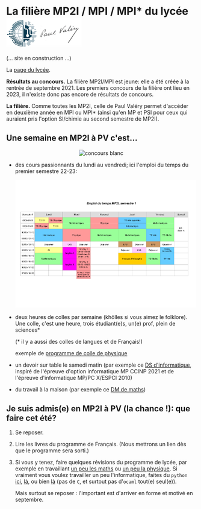 <div>
<h1><span style="vertical-align: middle;">La filière MP2I / MPI / MPI* du lycée</span> <img src="images/logo.png" alt="Paul Valéry" width="200" style="vertical-align: middle;" /></h1>
</div>

(... site en construction ...)

La [page du lycée](https://pia.ac-paris.fr/serail/jcms/s2_1627631/fr/cite-scolaire-paul-valery).

**Résultats au concours.** La filière MP2I/MPI est jeune: elle a été créée à la
rentrée de septembre 2021. Les premiers concours de la filière ont
lieu en 2023, il n'existe donc pas encore de résultats de concours.

**La filière.** Comme toutes les MP2I, celle de Paul Valéry permet
d'accéder en deuxième année en MPI ou MPI* (ainsi qu'en MP et PSI pour
ceux qui auraient pris l'option SI/chimie au second semestre de MP2I).

## Une semaine en MP2I à PV c'est...

<center>
<img src="images/classe.jpg" alt="concours blanc" width="1000" style="vertical-align: middle;" />
</center>

* des cours passionnants du lundi au vendredi; ici l'emploi du temps du
   premier semestre 22-23:
   
   ![](Edt_MP2I_22_23_sem1.png)

* deux heures de colles par semaine (khôlles si vous aimez le folklore).
   Une colle, c'est une heure, trois étudiant(e)s, un(e) prof, plein de
   sciences*

   (* il y a aussi des colles de langues et de Français!)
   
   exemple de [programme de colle de physique](semaine_2023-05-15.pdf)
* un devoir sur table le samedi matin (par exemple ce [DS
  d'informatique](ds3_2022-2023.pdf), inspiré de l'épreuve d'option
  informatique MP CCINP 2021 et de l'épreuve
  d'informatique MP/PC X/ESPCI 2010)

* du travail à la maison (par exemple ce [DM de maths](DM_17.pdf))

## Je suis admis(e) en MP2I à PV (la chance !): que faire cet été?

1. Se reposer.

2. Lire les livres du programme de Français. (Nous mettrons un lien dès que le programme sera sorti.)
   
3. Si vous y tenez, faire quelques révisions du programme de lycée, par
   exemple en travaillant [un peu les
   maths](https://colasbd.github.io/cdc/) ou [un peu la
   physique](https://colasbd.github.io/cde/). Si vraiment vous voulez
   travailler un peu l'informatique, faites du `python`
   [ici](https://www.france-ioi.org/),
   [là](https://www.codewars.com/?language=python), ou bien
   [là](https://www.codingame.com/start) (pas de `C`, et surtout pas
   d'`ocaml` tout(e) seul(e)).
   
   Mais surtout se reposer : l'important est d'arriver en forme et motivé en
   septembre.

